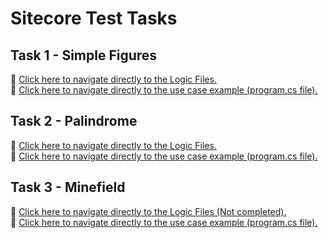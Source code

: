 # Sitecore Test Tasks

## Task 1 - Simple Figures

🔗 [Click here to navigate directly to the Logic Files.](https://github.com/kalrit718/sitecore-test-tasks/tree/master/Task%201%20-%20Simple%20Figures/SimpleFigures/Models)<br>
🔗 [Click here to navigate directly to the use case example (program.cs file).](https://github.com/kalrit718/sitecore-test-tasks/blob/master/Task%201%20-%20Simple%20Figures/SimpleFigures/Program.cs)

## Task 2 - Palindrome

🔗 [Click here to navigate directly to the Logic Files.](https://github.com/kalrit718/sitecore-test-tasks/blob/master/Task%202%20-%20Palindrome/Palindrome/PalindromeTester.cs)<br>
🔗 [Click here to navigate directly to the use case example (program.cs file).](https://github.com/kalrit718/sitecore-test-tasks/blob/master/Task%202%20-%20Palindrome/Palindrome/Program.cs)

## Task 3 - Minefield

🔗 [Click here to navigate directly to the Logic Files (Not completed).](https://github.com/kalrit718/sitecore-test-tasks/tree/master/Task%203%20-%20Minefield/Minefield)<br>
🔗 [Click here to navigate directly to the use case example (program.cs file).](https://github.com/kalrit718/sitecore-test-tasks/blob/master/Task%203%20-%20Minefield/Minefield/Program.cs)

